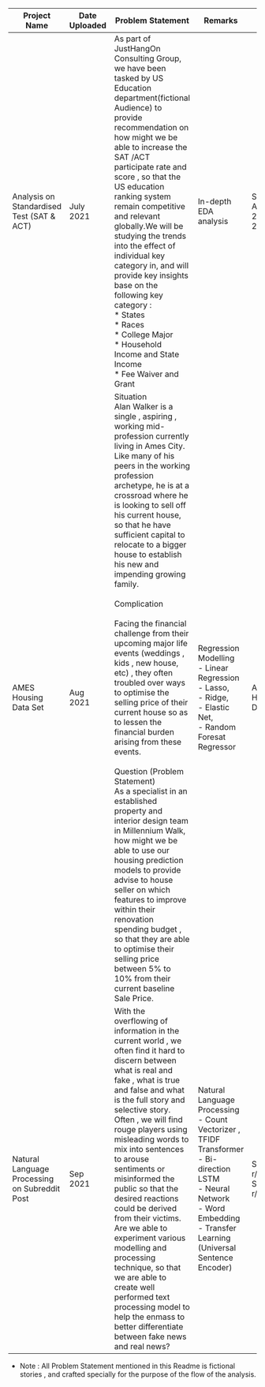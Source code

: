 | Project Name | Date Uploaded | Problem Statement | Remarks | Dataset |
|---|---|---|---|---|
| Analysis on Standardised Test (SAT & ACT) | July 2021 | As part of JustHangOn Consulting Group, we have been tasked by US Education department(fictional Audience) to provide recommendation on how might we be able to increase the SAT /ACT participate rate and score , so that the US education ranking system remain competitive and relevant globally.We will be studying the trends into the effect of individual key category in, and will provide key insights base on the following key category :<br>* States<br>* Races<br>* College Major<br>* Household Income and State Income<br>* Fee Waiver and Grant | In-depth EDA analysis | SAT and ACT Score 2018 , 2019 |
| AMES Housing Data Set | Aug 2021 | Situation<br>Alan Walker is a single , aspiring , working mid-profession currently living in Ames City. Like many of his peers in the working profession archetype, he is at a crossroad where he is looking to sell off his current house, so that he have sufficient capital to relocate to a bigger house to establish his new and impending growing family.<br><br>Complication<br><br>Facing the financial challenge from their upcoming major life events (weddings , kids , new house, etc) , they often troubled over ways to optimise the selling price of their current house so as to lessen the financial burden arising from these events.<br><br>Question (Problem Statement)<br>As a specialist in an established property and interior design team in Millennium Walk, how might we be able to use our housing prediction models to provide advise to house seller on which features to improve within their renovation spending budget , so that they are able to optimise their selling price between 5% to 10% from their current baseline Sale Price. | Regression Modelling<br>- Linear Regression<br>- Lasso,<br>- Ridge,<br>- Elastic Net,<br>- Random Foresat Regressor | AMES Housing Dataset |
| Natural Language Processing on Subreddit Post | Sep 2021 | With the overflowing of information in the current world , we often find it hard to discern between what is real and fake , what is true and false and what is the full story and selective story. Often , we will find rouge players using misleading words to mix into sentences to arouse sentiments or misinformed the public so that the desired reactions could be derived from their victims. Are we able to experiment various modelling and processing technique, so that we are able to create well performed text processing model to help the enmass to better differentiate between fake news and real news?  | Natural Language Processing<br>- Count Vectorizer , TFIDF Transformer<br>- Bi-direction LSTM<br>- Neural Network<br>- Word Embedding <br>- Transfer Learning (Universal Sentence Encoder) | Subreddit : r/fakenews<br>Subreddit : r/worldnews |

* Note : All Problem Statement mentioned in this Readme is fictional stories , and crafted specially for the purpose of the flow of the analysis.
